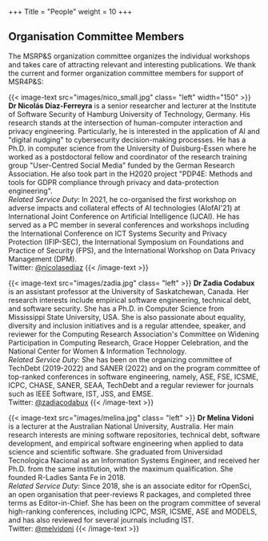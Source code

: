 +++
Title = "People"
weight = 10
+++


## Organisation Committee Members

The MSRP&S organization committee organizes the individual workshops and takes care of attracting relevant and interesting publications. We thank the current and former organization committee members for support of MSR4P&S:

{{< image-text src="images/nico_small.jpg" class= "left" width="150" >}}
<b>Dr Nicolás Díaz-Ferreyra</b> is a senior researcher and lecturer at the Institute of Software Security of Hamburg University of Technology, Germany. His research stands at the intersection of human-computer interaction and privacy engineering. Particularly, he is interested in the application of AI and "digital nudging" to cybersecurity decision-making processes. He has a Ph.D. in computer science from the University of Duisburg-Essen where he worked as a postdoctoral fellow and coordinator of the research training group "User-Centred Social Media" funded by the German Research Association. He also took part in the H2020 project "PDP4E: Methods and tools for GDPR compliance through privacy and data-protection engineering".
<br/>
<i>Related Service Duty:</i> In 2021, he co-organised the first workshop on adverse impacts and collateral effects of AI technologies (AIofAI'21) at International Joint Conference on Artificial Intelligence (IJCAI). He has served as a PC member in several conferences and workshops including the International Conference on ICT Systems Security and Privacy Protection (IFIP-SEC), the International Symposium on Foundations and Practice of Security (FPS), and the International Workshop on Data Privacy Management (DPM).
<br/>
Twitter: <a href="https://twitter.com/nicolasediaz" target="_blank">@nicolasediaz</a>
{{< /image-text >}}

{{< image-text src="images/zadia.jpg" class= "left" >}}
<b>Dr Zadia Codabux</b> is an assistant professor at the University of Saskatchewan, Canada. Her research interests include empirical software engineering, technical debt, and software security. She has a Ph.D. in Computer Science from Mississippi State University, USA. She is also passionate about equality, diversity and inclusion initiatives and is a regular attendee, speaker, and reviewer for the Computing Research Association's Committee on Widening Participation in Computing Research, Grace Hopper Celebration, and the National Center for Women & Information Technology. 
<br/>
<i>Related Service Duty:</i> She has been on the organizing committee of TechDebt (2019-2022) and SANER (2022) and on the program committee of top-ranked conferences in software engineering, namely, ASE, FSE, ICSME, ICPC, CHASE, SANER, SEAA, TechDebt and a regular reviewer for journals such as IEEE Software, IST, JSS, and EMSE. 
<br/>
Twitter: <a href="https://twitter.com/zadiacodabux" target="_blank">@zadiacodabux</a>
{{< /image-text >}}

{{< image-text src="images/melina.jpg" class= "left" >}}
<b>Dr Melina Vidoni</b> is a lecturer at the Australian National University, Australia.  Her main research interests are mining software repositories, technical debt, software development, and empirical software engineering when applied to data science and scientific software. She graduated from Universidad Tecnologica Nacional as an Information Systems Engineer, and received her Ph.D. from the same institution, with the maximum qualification. She founded R-Ladies Santa Fe in 2018.
<br/>
<i>Related Service Duty:</i> Since 2018, she is an associate editor for rOpenSci, an open organisation that peer-reviews R packages, and completed three terms as Editor-in-Chief. She has been on the program committee of several high-ranking conferences, including ICPC, MSR, ICSME, ASE and MODELS, and has also reviewed for several journals including IST.
<br/>
Twitter: <a href="https://twitter.com/melvidoni" target="_blank">@melvidoni</a>
{{< /image-text >}}
